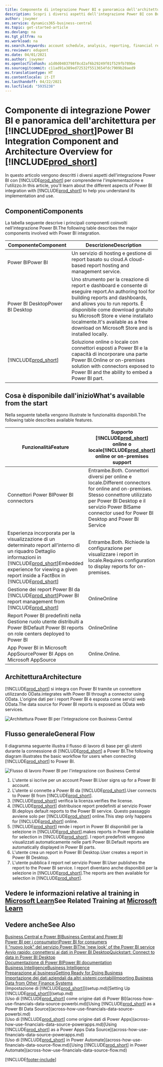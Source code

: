 ```yaml
---
title: Componente di integrazione Power BI e panoramica dell'architettura per Business Central | Microsoft Docs
description: Scopri i diversi aspetti dell'integrazione Power BI con Business Central.
author: jswymer
ms.service: dynamics365-business-central
ms.topic: get-started-article
ms.devlang: na
ms.tgt_pltfrm: na
ms.workload: na
ms.search.keywords: account schedule, analysis, reporting, financial report, business intelligence, KPI
ms.reviewer: edupont
ms.date: 04/01/2021
ms.author: jswymer
ms.openlocfilehash: a1d0d0403798f8cd2af6b29249f01f529fb789be
ms.sourcegitcommit: c11ad91a389ed72532f5513654fdc7909b20aed9
ms.translationtype: HT
ms.contentlocale: it-IT
ms.lasthandoff: 04/22/2021
ms.locfileid: "5935238"
---
```

# <a name="power-bi-integration-component-and-architecture-overview-for-prod_short"></a><span data-ttu-id="1b720-103">Componente di integrazione Power BI e panoramica dell'architettura per [!INCLUDE[prod_short](includes/prod_short.md)]</span><span class="sxs-lookup"><span data-stu-id="1b720-103">Power BI Integration Component and Architecture Overview for [!INCLUDE[prod_short](includes/prod_short.md)]</span></span>

<span data-ttu-id="1b720-104">In questo articolo vengono descritti i diversi aspetti dell'integrazione Power BI con [!INCLUDE[prod_short](includes/prod_short.md)] per comprenderne l'implementazione e l'utilizzo.</span><span class="sxs-lookup"><span data-stu-id="1b720-104">In this article, you'll learn about the different aspects of Power BI integration with [!INCLUDE[prod_short](includes/prod_short.md)] to help you understand its implementation and use.</span></span>

## <a name="components"></a><span data-ttu-id="1b720-105">Componenti</span><span class="sxs-lookup"><span data-stu-id="1b720-105">Components</span></span>

<span data-ttu-id="1b720-106">La tabella seguente descrive i principali componenti coinvolti nell'integrazione Power BI.</span><span class="sxs-lookup"><span data-stu-id="1b720-106">The following table describes the major components involved with Power BI integration.</span></span>

|<span data-ttu-id="1b720-107">Componente</span><span class="sxs-lookup"><span data-stu-id="1b720-107">Component</span></span>|<span data-ttu-id="1b720-108">Descrizione</span><span class="sxs-lookup"><span data-stu-id="1b720-108">Description</span></span>|
|---------|-----------|
|<span data-ttu-id="1b720-109">Power BI</span><span class="sxs-lookup"><span data-stu-id="1b720-109">Power BI</span></span>|<span data-ttu-id="1b720-110">Un servizio di hosting e gestione di report basato su cloud.</span><span class="sxs-lookup"><span data-stu-id="1b720-110">A cloud-based report hosting and management service.</span></span>|
|<span data-ttu-id="1b720-111">Power BI Desktop</span><span class="sxs-lookup"><span data-stu-id="1b720-111">Power BI Desktop</span></span>|<span data-ttu-id="1b720-112">Uno strumento per la creazione di report e dashboard e consente di eseguire report.</span><span class="sxs-lookup"><span data-stu-id="1b720-112">An authoring tool for building reports and dashboards, and allows you to run reports.</span></span> <span data-ttu-id="1b720-113">È disponibile come download gratuito su Microsoft Store e viene installato localmente.</span><span class="sxs-lookup"><span data-stu-id="1b720-113">It's available as a free download on Microsoft Store and is installed locally.</span></span>|
|[!INCLUDE[prod_short](includes/prod_short.md)]|<span data-ttu-id="1b720-114">Soluzione online o locale con connettori esposti a Power BI e la capacità di incorporare una parte Power BI.</span><span class="sxs-lookup"><span data-stu-id="1b720-114">Online or on-premises solution with connectors exposed to Power BI and the ability to embed a Power BI part.</span></span>|

## <a name="whats-available-from-the-start"></a><span data-ttu-id="1b720-115">Cosa è disponibile dall'inizio</span><span class="sxs-lookup"><span data-stu-id="1b720-115">What's available from the start</span></span>

<span data-ttu-id="1b720-116">Nella seguente tabella vengono illustrate le funzionalità disponibili.</span><span class="sxs-lookup"><span data-stu-id="1b720-116">The following table describes available features.</span></span>

|<span data-ttu-id="1b720-117">Funzionalità</span><span class="sxs-lookup"><span data-stu-id="1b720-117">Feature</span></span>|<span data-ttu-id="1b720-118">Supporto [!INCLUDE[prod_short](includes/prod_short.md)] online o locale</span><span class="sxs-lookup"><span data-stu-id="1b720-118">[!INCLUDE[prod_short](includes/prod_short.md)] online or on-premises support</span></span>|
|-------|---------------------|
|<span data-ttu-id="1b720-119">Connettori Power BI</span><span class="sxs-lookup"><span data-stu-id="1b720-119">Power BI connectors</span></span>|<span data-ttu-id="1b720-120">Entrambe.</span><span class="sxs-lookup"><span data-stu-id="1b720-120">Both.</span></span> <span data-ttu-id="1b720-121">Connettori diversi per online e locale.</span><span class="sxs-lookup"><span data-stu-id="1b720-121">Different connectors for online and on-premises.</span></span> <span data-ttu-id="1b720-122">Stesso connettore utilizzato per Power BI Desktop e il servizio Power BI</span><span class="sxs-lookup"><span data-stu-id="1b720-122">Same connector used for Power BI Desktop and Power BI Service</span></span> |
|<span data-ttu-id="1b720-123">Esperienza incorporata per la visualizzazione di un determinato report all'interno di un riquadro Dettaglio informazioni in [!INCLUDE[prod_short](includes/prod_short.md)]</span><span class="sxs-lookup"><span data-stu-id="1b720-123">Embedded experience for viewing a given report inside a FactBox in [!INCLUDE[prod_short](includes/prod_short.md)]</span></span>|<span data-ttu-id="1b720-124">Entrambe.</span><span class="sxs-lookup"><span data-stu-id="1b720-124">Both.</span></span> <span data-ttu-id="1b720-125">Richiede la configurazione per visualizzare i report in locale.</span><span class="sxs-lookup"><span data-stu-id="1b720-125">Requires configuration to display reports for on-premises.</span></span>|
|<span data-ttu-id="1b720-126">Gestione dei report Power BI da [!INCLUDE[prod_short](includes/prod_short.md)]</span><span class="sxs-lookup"><span data-stu-id="1b720-126">Power BI report management from [!INCLUDE[prod_short](includes/prod_short.md)]</span></span>|<span data-ttu-id="1b720-127">Online</span><span class="sxs-lookup"><span data-stu-id="1b720-127">Online</span></span>|
|<span data-ttu-id="1b720-128">Report Power BI predefiniti nella Gestione ruolo utente distribuiti a Power BI</span><span class="sxs-lookup"><span data-stu-id="1b720-128">Default Power BI reports on role centers deployed to Power BI</span></span>|<span data-ttu-id="1b720-129">Online</span><span class="sxs-lookup"><span data-stu-id="1b720-129">Online</span></span>|
|<span data-ttu-id="1b720-130">App Power BI in Microsoft AppSource</span><span class="sxs-lookup"><span data-stu-id="1b720-130">Power BI Apps on Microsoft AppSource</span></span>|<span data-ttu-id="1b720-131">Online.</span><span class="sxs-lookup"><span data-stu-id="1b720-131">Online.</span></span>|

## <a name="architecture"></a><span data-ttu-id="1b720-132">Architettura</span><span class="sxs-lookup"><span data-stu-id="1b720-132">Architecture</span></span>

[!INCLUDE[prod_short](includes/prod_short.md)] <span data-ttu-id="1b720-133">si integra con Power BI tramite un connettore utilizzando OData.</span><span class="sxs-lookup"><span data-stu-id="1b720-133">integrates with Power BI through a connector using OData.</span></span> <span data-ttu-id="1b720-134">L'origine dati per i report Power BI è esposta come servizi web OData.</span><span class="sxs-lookup"><span data-stu-id="1b720-134">The data source for Power BI reports is exposed as OData web services.</span></span>

![Architettura Power BI per l'integrazione con Business Central](./media/power-bi-architecture.png)

## <a name="general-flow"></a><span data-ttu-id="1b720-136">Flusso generale</span><span class="sxs-lookup"><span data-stu-id="1b720-136">General Flow</span></span>

<span data-ttu-id="1b720-137">Il diagramma seguente illustra il flusso di lavoro di base per gli utenti durante la connessione di [!INCLUDE[prod_short](includes/prod_short.md)] a Power BI.</span><span class="sxs-lookup"><span data-stu-id="1b720-137">The following diagram illustrates the basic workflow for users when connecting [!INCLUDE[prod_short](includes/prod_short.md)] to Power BI.</span></span>

![Flusso di lavoro Power BI per l'integrazione con Business Central](./media/power-bi-flow.png)

1. <span data-ttu-id="1b720-139">L'utente si iscrive per un account Power BI.</span><span class="sxs-lookup"><span data-stu-id="1b720-139">User signs up for a Power BI account.</span></span>
2. <span data-ttu-id="1b720-140">L'utente si connette a Power BI da [!INCLUDE[prod_short](includes/prod_short.md)].</span><span class="sxs-lookup"><span data-stu-id="1b720-140">User connects to Power BI from [!INCLUDE[prod_short](includes/prod_short.md)].</span></span>
3. [!INCLUDE[prod_short](includes/prod_short.md)] <span data-ttu-id="1b720-141">verifica la licenza.</span><span class="sxs-lookup"><span data-stu-id="1b720-141">verifies the license.</span></span>
4. [!INCLUDE[prod_short](includes/prod_short.md)] <span data-ttu-id="1b720-142">distribuisce report predefiniti al servizio Power BI.</span><span class="sxs-lookup"><span data-stu-id="1b720-142">deploys default reports to the Power BI service.</span></span> <span data-ttu-id="1b720-143">Questo passaggio avviene solo per [!INCLUDE[prod_short](includes/prod_short.md)] online.</span><span class="sxs-lookup"><span data-stu-id="1b720-143">This step only happens for [!INCLUDE[prod_short](includes/prod_short.md)] online.</span></span>
5. [!INCLUDE[prod_short](includes/prod_short.md)] <span data-ttu-id="1b720-144">rende i report in Power BI disponibili per la selezione in [!INCLUDE[prod_short](includes/prod_short.md)].</span><span class="sxs-lookup"><span data-stu-id="1b720-144">makes reports in Power BI available for selection in [!INCLUDE[prod_short](includes/prod_short.md)].</span></span> <span data-ttu-id="1b720-145">I report predefiniti vengono visualizzati automaticamente nelle parti Power BI.</span><span class="sxs-lookup"><span data-stu-id="1b720-145">Default reports are automatically displayed in Power BI parts.</span></span>
6. <span data-ttu-id="1b720-146">L'utente crea un report in Power BI Desktop.</span><span class="sxs-lookup"><span data-stu-id="1b720-146">User creates a report in Power BI Desktop.</span></span>
7. <span data-ttu-id="1b720-147">L'utente pubblica il report nel servizio Power BI.</span><span class="sxs-lookup"><span data-stu-id="1b720-147">User publishes the report to the Power BI service.</span></span> <span data-ttu-id="1b720-148">I report diventano anche disponibili per la selezione in [!INCLUDE[prod_short](includes/prod_short.md)].</span><span class="sxs-lookup"><span data-stu-id="1b720-148">The reports are then available for selection in [!INCLUDE[prod_short](includes/prod_short.md)].</span></span>

## <a name="see-related-training-at-microsoft-learn"></a><span data-ttu-id="1b720-149">Vedere le informazioni relative al training in [Microsoft Learn](/learn/modules/configure-powerbi-excel-dynamics-365-business-central/index)</span><span class="sxs-lookup"><span data-stu-id="1b720-149">See Related Training at [Microsoft Learn](/learn/modules/configure-powerbi-excel-dynamics-365-business-central/index)</span></span>

## <a name="see-also"></a><span data-ttu-id="1b720-150">Vedere anche</span><span class="sxs-lookup"><span data-stu-id="1b720-150">See Also</span></span>

[<span data-ttu-id="1b720-151">Business Central e Power BI</span><span class="sxs-lookup"><span data-stu-id="1b720-151">Business Central and Power BI</span></span>](admin-powerbi.md)  
[<span data-ttu-id="1b720-152">Power BI per i consumatori</span><span class="sxs-lookup"><span data-stu-id="1b720-152">Power BI for consumers</span></span>](/power-bi/consumer/end-user-consumer)  
[<span data-ttu-id="1b720-153">Il "nuovo look" del servizio Power BI</span><span class="sxs-lookup"><span data-stu-id="1b720-153">The 'new look' of the Power BI service</span></span>](/power-bi/service-new-look)  
[<span data-ttu-id="1b720-154">Avvio rapido: connettersi ai dati in Power BI Desktop</span><span class="sxs-lookup"><span data-stu-id="1b720-154">Quickstart: Connect to data in Power BI Desktop</span></span>](/power-bi/desktop-quickstart-connect-to-data)  
[<span data-ttu-id="1b720-155">Documentazione di Power BI</span><span class="sxs-lookup"><span data-stu-id="1b720-155">Power BI documentation</span></span>](/power-bi/)  
[<span data-ttu-id="1b720-156">Business Intelligence</span><span class="sxs-lookup"><span data-stu-id="1b720-156">Business Intelligence</span></span>](bi.md)  
[<span data-ttu-id="1b720-157">Preparazione al business</span><span class="sxs-lookup"><span data-stu-id="1b720-157">Getting Ready for Doing Business</span></span>](ui-get-ready-business.md)  
[<span data-ttu-id="1b720-158">Importazione dei dati aziendali da altri sistemi contabili</span><span class="sxs-lookup"><span data-stu-id="1b720-158">Importing Business Data from Other Finance Systems</span></span>](across-import-data-configuration-packages.md)  
<span data-ttu-id="1b720-159">[Impostazione di [!INCLUDE[prod_short](includes/prod_short.md)]](setup.md)</span><span class="sxs-lookup"><span data-stu-id="1b720-159">[Setting Up [!INCLUDE[prod_short](includes/prod_short.md)]](setup.md)</span></span>  
<span data-ttu-id="1b720-160">[Uso di [!INCLUDE[prod_short](includes/prod_short.md)] come origine dati di Power BI](across-how-use-financials-data-source-powerbi.md)</span><span class="sxs-lookup"><span data-stu-id="1b720-160">[Using [!INCLUDE[prod_short](includes/prod_short.md)] as a Power BI Data Source](across-how-use-financials-data-source-powerbi.md)</span></span>  
<span data-ttu-id="1b720-161">[Uso di [!INCLUDE[prod_short](includes/prod_short.md)] come origine dati di Power Apps](across-how-use-financials-data-source-powerapps.md)</span><span class="sxs-lookup"><span data-stu-id="1b720-161">[Using [!INCLUDE[prod_short](includes/prod_short.md)] as a Power Apps Data Source](across-how-use-financials-data-source-powerapps.md)</span></span>  
<span data-ttu-id="1b720-162">[Uso di [!INCLUDE[prod_short](includes/prod_short.md)] in Power Automate](across-how-use-financials-data-source-flow.md)</span><span class="sxs-lookup"><span data-stu-id="1b720-162">[Using [!INCLUDE[prod_short](includes/prod_short.md)] in Power Automate](across-how-use-financials-data-source-flow.md)</span></span>  


[!INCLUDE[footer-include](includes/footer-banner.md)]